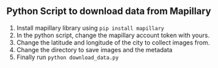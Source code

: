 ## Python Script to download  data from Mapillary

1. Install mapillary library using `pip install mapillary`
2. In the python script, change the mapillary account token with yours.
3. Change the latitude and longitude of the city to collect images from.
4. Change the directory to save images and the metadata
5. Finally run `python download_data.py`